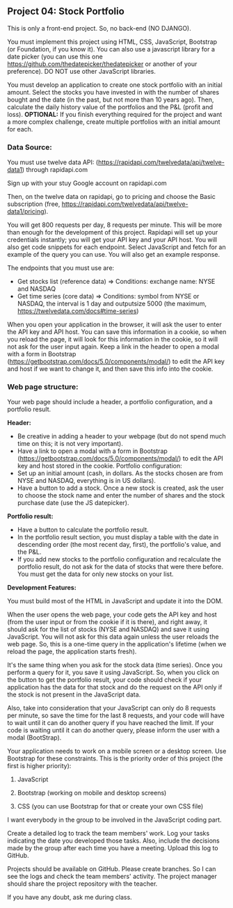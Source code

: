 ## Project 04: Stock Portfolio

This is only a front-end project. So, no back-end (NO DJANGO).

You must implement this project using HTML, CSS, JavaScript, Bootstrap (or Foundation, if you know it). You can also use a javascript library for a date picker (you can use this one https://github.com/thedatepicker/thedatepicker or another of your preference). DO NOT use other JavaScript libraries.

You must develop an application to create one stock portfolio with an initial amount. Select the stocks you have invested in with the number of shares bought and the date (in the past, but not more than 10 years ago). Then, calculate the daily history value of the portfolios and the P&L (profit and loss).
**OPTIONAL:** If you finish everything required for the project and want a more complex challenge, create multiple portfolios with an initial amount for each.

### Data Source:
You must use twelve data API: (https://rapidapi.com/twelvedata/api/twelve-data1) through rapidapi.com

Sign up with your stuy Google account on rapidapi.com

Then, on the twelve data on rapidapi, go to pricing and choose the Basic subscription (free, https://rapidapi.com/twelvedata/api/twelve-data1/pricing).

You will get 800 requests per day, 8 requests per minute. This will be more than enough for the development of this project. Rapidapi will set up your credentials instantly; you will get your API key and your API host. You will also get code snippets for each endpoint. Select JavaScript and fetch for an example of the query you can use. You will also get an example response.

The endpoints that you must use are:

- Get stocks list (reference data) => Conditions: exchange name: NYSE and NASDAQ
- Get time series (core data) => Conditions: symbol from NYSE or NASDAQ, the interval is 1 day and outputsize 5000 (the maximum, https://twelvedata.com/docs#time-series)
  
When you open your application in the browser, it will ask the user to enter the API key and API host. You can save this information in a cookie, so when you reload the page, it will look for this information in the cookie, so it will not ask for the user input again. Keep a link in the header to open a modal with a form in Bootstrap (https://getbootstrap.com/docs/5.0/components/modal/) to edit the API key and host if we want to change it, and then save this info into the cookie.

### Web page structure:

Your web page should include a header, a portfolio configuration, and a portfolio result.

**Header:**

- Be creative in adding a header to your webpage (but do not spend much time on this; it is not very important).
- Have a link to open a modal with a form in Bootstrap (https://getbootstrap.com/docs/5.0/components/modal/) to edit the API key and host stored in the cookie.
Portfolio configuration:
- Set up an initial amount (cash, in dollars. As the stocks chosen are from NYSE and NASDAQ, everything is in US dollars).
- Have a button to add a stock.
Once a new stock is created, ask the user to choose the stock name and enter the number of shares and the stock purchase date (use the JS datepicker).

**Portfolio result:**

- Have a button to calculate the portfolio result.
- In the portfolio result section, you must display a table with the date in descending order (the most recent day, first), the portfolio's value, and the P&L.
- If you add new stocks to the portfolio configuration and recalculate the portfolio result, do not ask for the data of stocks that were there before. You must get the data for only new stocks on your list.

**Development Features:**

You must build most of the HTML in JavaScript and update it into the DOM.

When the user opens the web page, your code gets the API key and host (from the user input or from the cookie if it is there), and right away, it should ask for the list of stocks (NYSE and NASDAQ) and save it using JavaScript. You will not ask for this data again unless the user reloads the web page. So, this is a one-time query in the application's lifetime (when we reload the page, the application starts fresh).

It's the same thing when you ask for the stock data (time series). Once you perform a query for it, you save it using JavaScript. So, when you click on the button to get the portfolio result, your code should check if your application has the data for that stock and do the request on the API only if the stock is not present in the JavaScript data.

Also, take into consideration that your JavaScript can only do 8 requests per minute, so save the time for the last 8 requests, and your code will have to wait until it can do another query if you have reached the limit. If your code is waiting until it can do another query, please inform the user with a modal (BootStrap).

Your application needs to work on a mobile screen or a desktop screen. Use Bootstrap for these constraints. This is the priority order of this project (the first is higher priority):

1. JavaScript

2. Bootstrap (working on mobile and desktop screens)

3. CSS (you can use Bootstrap for that or create your own CSS file)

I want everybody in the group to be involved in the JavaScript coding part. 

Create a detailed log to track the team members' work. Log your tasks indicating the date you developed those tasks. Also, include the decisions made by the group after
each time you have a meeting. Upload this log to GitHub.

Projects should be available on GitHub. Please create branches. So I can see the logs and check the team members' activity. The project manager should share the project
repository with the teacher.

If you have any doubt, ask me during class.


